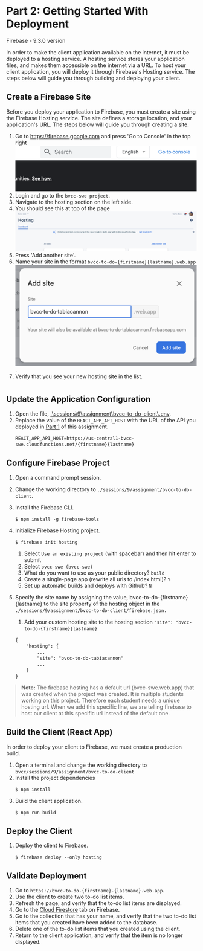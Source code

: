 # Part 2: Getting Started With Deployment
Firebase - 9.3.0 version

In order to make the client application available on the internet, it must be deployed to a hosting service. A hosting service stores your application files, and makes them accessible on the internet via a  URL. To host your client application, you will deploy it through Firebase's Hosting service. The steps below will guide you through building and deploying your client.

## Create a Firebase Site
Before you deploy your application to Firebase, you must create a site using the Firebase Hosting service. The site defines a storage location, and your application's URL. The steps below will guide you through creating a site.

1. Go to https://firebase.google.com and press 'Go to Console' in the top right ![console](./images/gtoconsole.png)
1. Login and go to the `bvcc-swe project`.
1. Navigate to the hosting section on the left side.
1. You should see this at top of the page ![Hosting](./images/hostingheader.png)
1. Press 'Add another site'.
1. Name your site in the format `bvcc-to-do-{firstname}{lastname}.web.app` ![Hosting](./images/addHostingSite.png).
1. Verify that you see your new hosting site in the list.


#
## Update the Application Configuration
1. Open the file, [.\sessions\9\assignment\bvcc-to-do-client\\.env](.env). 
1. Replace the value of the `REACT_APP_API_HOST` with the URL of the API you deployed in [Part 1](../bvcc-to-do-api/README.md) of this assignment.
    ```
    REACT_APP_API_HOST=https://us-central1-bvcc-swe.cloudfunctions.net/{firstname}{lastname}
 
## Configure Firebase Project
1. Open a command prompt session.
1. Change the working directory to `./sessions/9/assignment/bvcc-to-do-client`. 
1. Install the Firebase CLI. 
    ```
    $ npm install -g firebase-tools
    ```
2. Initialize Firebase Hosting project.
    ```
    $ firebase init hosting
    ```
    1. Select `Use an existing project` (with spacebar) and then hit enter to submit
    1. Select `bvcc-swe (bvcc-swe)` 
    1. What do you want to use as your public directory? `build` 
    1. Create a single-page app (rewrite all urls to /index.html)? `Y`
    1. Set up automatic builds and deploys with Github? `N`
3. Specify the site name by assigning the value, bvcc-to-do-{firstname}{lastname} to the site property of the hosting object in the `./sessions/9/assignment/bvcc-to-do-client/firebase.json.`
    
    1. Add your custom hosting site to the hosting section
    `"site": "bvcc-to-do-{firstname}{lastname}`

    ```
    {
        "hosting": {
            ...
            "site": "bvcc-to-do-tabiacannon"
            ...
        }
    }

    ``` 
>**Note:** The firebase hosting has a default url (bvcc-swe.web.app) that was created when the project was created. It is multiple students working on this project. Therefore each student needs a unique hosting url. When we add this specific line, we are telling firebase to host our client at this specific url instead of the default one.  



## Build the Client (React App)
In order to deploy your client to Firebase, we must create a production build. 

1. Open a terminal and change the working directory to `bvcc/sessions/9/assignment/bvcc-to-do-client`
1. Install the project dependencies 
    ```
    $ npm install
    ```
1. Build the client application.
    ```
    $ npm run build
    ``` 

## Deploy the Client

1. Deploy the client to Firebase.
    ```
    $ firebase deploy --only hosting
    ```

## Validate Deployment
1. Go to `https://bvcc-to-do-{firstname}-{lastname}.web.app`.
1. Use the client to create two to-do list items. 
1. Refresh the page, and verify that the to-do list items are displayed.
1. Go to the [Cloud Firestore](https://console.firebase.google.com/project/bvcc-swe/firestore) tab on Firebase.
1. Go to the collection that has your name, and verify that the two to-do list items that you created have been added to the database.
1. Delete one of the to-do list items that you created using the client. 
1. Return to the client application, and verify that the item is no longer displayed.
 
 
 
 
 
 
 
